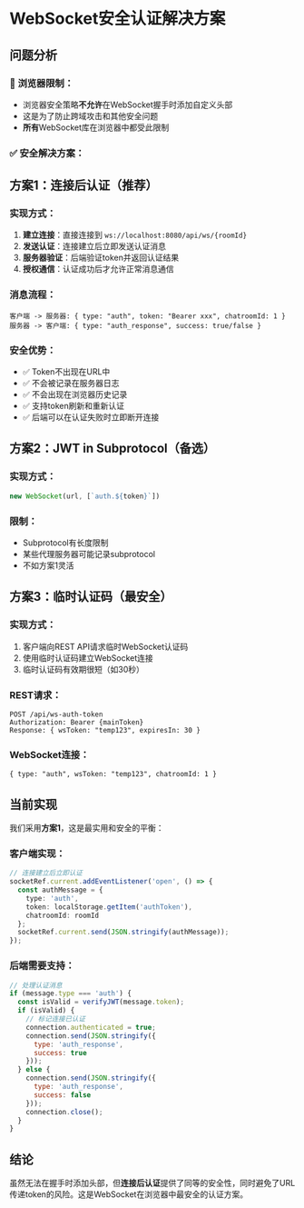 # WebSocket安全认证解决方案

## 问题分析

### 🚫 **浏览器限制：**
- 浏览器安全策略**不允许**在WebSocket握手时添加自定义头部
- 这是为了防止跨域攻击和其他安全问题
- **所有**WebSocket库在浏览器中都受此限制

### ✅ **安全解决方案：**

## 方案1：连接后认证（推荐）

### 实现方式：
1. **建立连接**：直接连接到 `ws://localhost:8080/api/ws/{roomId}`
2. **发送认证**：连接建立后立即发送认证消息
3. **服务器验证**：后端验证token并返回认证结果
4. **授权通信**：认证成功后才允许正常消息通信

### 消息流程：
```
客户端 -> 服务器: { type: "auth", token: "Bearer xxx", chatroomId: 1 }
服务器 -> 客户端: { type: "auth_response", success: true/false }
```

### 安全优势：
- ✅ Token不出现在URL中
- ✅ 不会被记录在服务器日志
- ✅ 不会出现在浏览器历史记录
- ✅ 支持token刷新和重新认证
- ✅ 后端可以在认证失败时立即断开连接

## 方案2：JWT in Subprotocol（备选）

### 实现方式：
```javascript
new WebSocket(url, [`auth.${token}`])
```

### 限制：
- Subprotocol有长度限制
- 某些代理服务器可能记录subprotocol
- 不如方案1灵活

## 方案3：临时认证码（最安全）

### 实现方式：
1. 客户端向REST API请求临时WebSocket认证码
2. 使用临时认证码建立WebSocket连接
3. 临时认证码有效期很短（如30秒）

### REST请求：
```
POST /api/ws-auth-token
Authorization: Bearer {mainToken}
Response: { wsToken: "temp123", expiresIn: 30 }
```

### WebSocket连接：
```
{ type: "auth", wsToken: "temp123", chatroomId: 1 }
```

## 当前实现

我们采用**方案1**，这是最实用和安全的平衡：

### 客户端实现：
```typescript
// 连接建立后立即认证
socketRef.current.addEventListener('open', () => {
  const authMessage = {
    type: 'auth',
    token: localStorage.getItem('authToken'),
    chatroomId: roomId
  };
  socketRef.current.send(JSON.stringify(authMessage));
});
```

### 后端需要支持：
```javascript
// 处理认证消息
if (message.type === 'auth') {
  const isValid = verifyJWT(message.token);
  if (isValid) {
    // 标记连接已认证
    connection.authenticated = true;
    connection.send(JSON.stringify({
      type: 'auth_response',
      success: true
    }));
  } else {
    connection.send(JSON.stringify({
      type: 'auth_response', 
      success: false
    }));
    connection.close();
  }
}
```

## 结论

虽然无法在握手时添加头部，但**连接后认证**提供了同等的安全性，同时避免了URL传递token的风险。这是WebSocket在浏览器中最安全的认证方案。